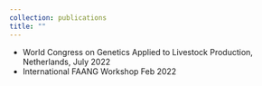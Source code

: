 ```yaml
---
collection: publications
title: ""
---
```


- World Congress on Genetics Applied to Livestock Production, Netherlands, July 2022
- International FAANG Workshop Feb 2022

